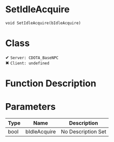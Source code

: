 # SetIdleAcquire
```
void SetIdleAcquire(bIdleAcquire)
```
# Class
✔ `Server: CDOTA_BaseNPC`  
✖ `Client: undefined`  

# Function Description

# Parameters
Type|Name|Description
--|--|--
bool|bIdleAcquire|No Description Set
